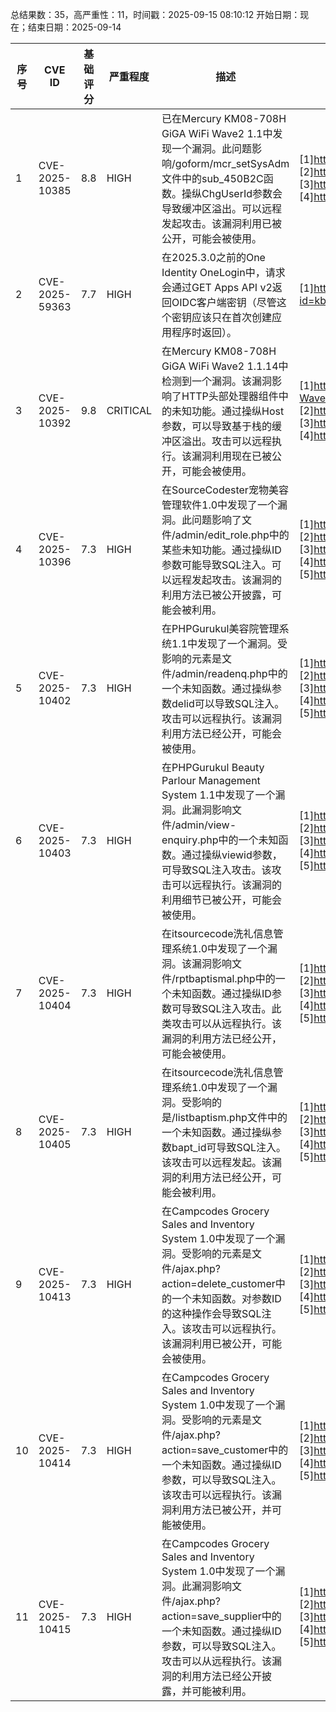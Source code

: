 总结果数：35，高严重性：11，时间戳：2025-09-15 08:10:12
开始日期：现在；结束日期：2025-09-14

| 序号 | CVE ID | 基础评分 | 严重程度 | 描述 | 参考资料 |
|-----|--------|------------|----------|-------------|------------|
| 1 | CVE-2025-10385 | 8.8  | HIGH | 已在Mercury KM08-708H GiGA WiFi Wave2 1.1中发现一个漏洞。此问题影响/goform/mcr_setSysAdm文件中的sub_450B2C函数。操纵ChgUserId参数会导致缓冲区溢出。可以远程发起攻击。该漏洞利用已被公开，可能会被使用。 | [1]https://github.com/Jjx-wy/kt/blob/main/KT%20KM08-708H.md<br>[2]https://vuldb.com/?ctiid.323820<br>[3]https://vuldb.com/?id.323820<br>[4]https://vuldb.com/?submit.643902 |
| 2 | CVE-2025-59363 | 7.7  | HIGH | 在2025.3.0之前的One Identity OneLogin中，请求会通过GET Apps API v2返回OIDC客户端密钥（尽管这个密钥应该只在首次创建应用程序时返回）。 | [1]https://onelogin.service-now.com/support?id=kb_article&sys_id=b0aad1e11bd3ea109a47ec29b04bcb72&kb_category=a0d76d70db185340d5505eea4b96199f |
| 3 | CVE-2025-10392 | 9.8  | CRITICAL | 在Mercury KM08-708H GiGA WiFi Wave2 1.1.14中检测到一个漏洞。该漏洞影响了HTTP头部处理器组件中的未知功能。通过操纵Host参数，可以导致基于栈的缓冲区溢出。攻击可以远程执行。该漏洞利用现在已被公开，可能会被使用。 | [1]https://github.com/mohdkey/IOT-CVE/blob/main/KT_GIGA_WIFI-Wave%202%20has%20a%20stack%20overflow%20vulnerability.pdf<br>[2]https://vuldb.com/?ctiid.323827<br>[3]https://vuldb.com/?id.323827<br>[4]https://vuldb.com/?submit.644596 |
| 4 | CVE-2025-10396 | 7.3  | HIGH | 在SourceCodester宠物美容管理软件1.0中发现了一个漏洞。此问题影响了文件/admin/edit_role.php中的某些未知功能。通过操纵ID参数可能导致SQL注入。可以远程发起攻击。该漏洞的利用方法已被公开披露，可能会被利用。 | [1]https://github.com/zhe293/src2/blob/master/report.md<br>[2]https://vuldb.com/?ctiid.323831<br>[3]https://vuldb.com/?id.323831<br>[4]https://vuldb.com/?submit.645803<br>[5]https://www.sourcecodester.com/ |
| 5 | CVE-2025-10402 | 7.3  | HIGH | 在PHPGurukul美容院管理系统1.1中发现了一个漏洞。受影响的元素是文件/admin/readenq.php中的一个未知函数。通过操纵参数delid可以导致SQL注入。攻击可以远程执行。该漏洞利用方法已经公开，可能会被使用。 | [1]https://github.com/LitBot123/mycve/issues/6<br>[2]https://phpgurukul.com/<br>[3]https://vuldb.com/?ctiid.323837<br>[4]https://vuldb.com/?id.323837<br>[5]https://vuldb.com/?submit.646768 |
| 6 | CVE-2025-10403 | 7.3  | HIGH | 在PHPGurukul Beauty Parlour Management System 1.1中发现了一个漏洞。此漏洞影响文件/admin/view-enquiry.php中的一个未知函数。通过操纵viewid参数，可导致SQL注入攻击。该攻击可以远程执行。该漏洞的利用细节已被公开，可能会被使用。 | [1]https://github.com/LitBot123/mycve/issues/7<br>[2]https://phpgurukul.com/<br>[3]https://vuldb.com/?ctiid.323838<br>[4]https://vuldb.com/?id.323838<br>[5]https://vuldb.com/?submit.646769 |
| 7 | CVE-2025-10404 | 7.3  | HIGH | 在itsourcecode洗礼信息管理系统1.0中发现了一个漏洞。该漏洞影响文件/rptbaptismal.php中的一个未知函数。通过操纵ID参数可导致SQL注入攻击。此类攻击可以从远程执行。该漏洞的利用方法已经公开，可能会被使用。 | [1]https://github.com/peri0d/my_cve/issues/5<br>[2]https://itsourcecode.com/<br>[3]https://vuldb.com/?ctiid.323839<br>[4]https://vuldb.com/?id.323839<br>[5]https://vuldb.com/?submit.646903 |
| 8 | CVE-2025-10405 | 7.3  | HIGH | 在itsourcecode洗礼信息管理系统1.0中发现了一个漏洞。受影响的是/listbaptism.php文件中的一个未知函数。通过操纵参数bapt_id可导致SQL注入。该攻击可以远程发起。该漏洞的利用方法已经公开，可能会被利用。 | [1]https://github.com/peri0d/my_cve/issues/4<br>[2]https://itsourcecode.com/<br>[3]https://vuldb.com/?ctiid.323840<br>[4]https://vuldb.com/?id.323840<br>[5]https://vuldb.com/?submit.646904 |
| 9 | CVE-2025-10413 | 7.3  | HIGH | 在Campcodes Grocery Sales and Inventory System 1.0中发现了一个漏洞。受影响的元素是文件/ajax.php?action=delete_customer中的一个未知函数。对参数ID的这种操作会导致SQL注入。该攻击可以远程执行。该漏洞利用已被公开，可能会被使用。 | [1]https://github.com/zzb1388/cve/issues/82<br>[2]https://vuldb.com/?ctiid.323847<br>[3]https://vuldb.com/?id.323847<br>[4]https://vuldb.com/?submit.646969<br>[5]https://www.campcodes.com/ |
| 10 | CVE-2025-10414 | 7.3  | HIGH | 在Campcodes Grocery Sales and Inventory System 1.0中发现了一个漏洞。受影响的元素是文件/ajax.php?action=save_customer中的一个未知函数。通过操纵ID参数，可以导致SQL注入。该攻击可以远程执行。该漏洞利用方法已被公开，并可能被使用。 | [1]https://github.com/zzb1388/cve/issues/81<br>[2]https://vuldb.com/?ctiid.323848<br>[3]https://vuldb.com/?id.323848<br>[4]https://vuldb.com/?submit.646970<br>[5]https://www.campcodes.com/ |
| 11 | CVE-2025-10415 | 7.3  | HIGH | 在Campcodes Grocery Sales and Inventory System 1.0中发现了一个漏洞。此漏洞影响文件/ajax.php?action=save_supplier中的一个未知函数。通过操纵ID参数，可以导致SQL注入。攻击可以从远程执行。该漏洞的利用方法已经公开披露，并可能被利用。 | [1]https://github.com/zzb1388/cve/issues/80<br>[2]https://vuldb.com/?ctiid.323849<br>[3]https://vuldb.com/?id.323849<br>[4]https://vuldb.com/?submit.646971<br>[5]https://www.campcodes.com/ |